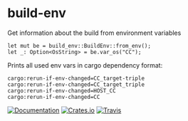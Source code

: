 # build-env

Get information about the build from environment variables

```
let mut be = build_env::BuildEnv::from_env();
let _: Option<OsString> = be.var_os("CC");
```

Prints all used env vars in cargo dependency format:

```
cargo:rerun-if-env-changed=CC_target-triple
cargo:rerun-if-env-changed=CC_target_triple
cargo:rerun-if-env-changed=HOST_CC
cargo:rerun-if-env-changed=CC
```


[![Documentation](https://img.shields.io/badge/documentation-latest-brightgreen.svg?style=flat)](https://docs.rs/docs/build-env)
[![Crates.io](https://img.shields.io/crates/v/build-env.svg?maxAge=2592000)](https://crates.io/crates/build-env)
[![Travis](https://img.shields.io/travis/jmesmon/build-env.svg?maxAge=2592000)](https://travis-ci.org/jmesmon/build-env)
